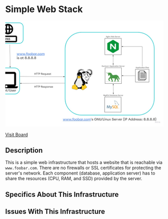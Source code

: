 # Simple Web Stack

![Image of a simple web stack](0-simple_web_stack.jpg)

[Visit Board](https://miro.com/app/board/uXjVPd7wCYw=/)

## Description

This is a simple web infrastructure that hosts a website that is reachable via `www.foobar.com`. There are no firewalls or SSL certificates for protecting the server's network. Each component (database, application server) has to share the resources (CPU, RAM, and SSD) provided by the server.

## Specifics About This Infrastructure


## Issues With This Infrastructure



